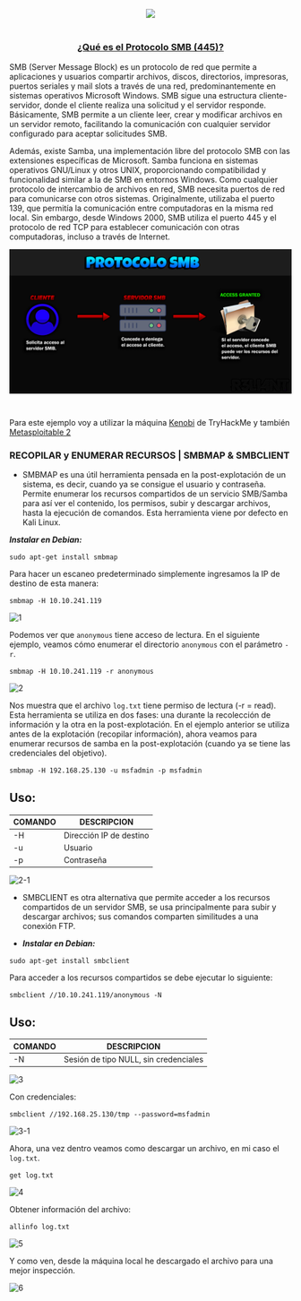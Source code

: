 <p align="center">
  <a href="https://github.com/DenverCoder1/readme-typing-svg"><img src="https://readme-typing-svg.herokuapp.com?font=Fira+Code&size=19&pause=1000&color=D1F700&width=579&lines=Enumerar+recursos+de+SMB+con+SMBMAP+y+SMBCLIENT"></a>
</p>

<h1 align="center"></h1>

<h3 align="center"><ins>¿Qué es el Protocolo SMB (445)?</ins></h3>

SMB (Server Message Block) es un protocolo de red que permite a aplicaciones y usuarios compartir archivos, discos, directorios, impresoras, puertos seriales y mail slots a través de una red, predominantemente en sistemas operativos Microsoft Windows. SMB sigue una estructura cliente-servidor, donde el cliente realiza una solicitud y el servidor responde. Básicamente, SMB permite a un cliente leer, crear y modificar archivos en un servidor remoto, facilitando la comunicación con cualquier servidor configurado para aceptar solicitudes SMB.

Además, existe Samba, una implementación libre del protocolo SMB con las extensiones específicas de Microsoft. Samba funciona en sistemas operativos GNU/Linux y otros UNIX, proporcionando compatibilidad y funcionalidad similar a la de SMB en entornos Windows. Como cualquier protocolo de intercambio de archivos en red, SMB necesita puertos de red para comunicarse con otros sistemas. Originalmente, utilizaba el puerto 139, que permitía la comunicación entre computadoras en la misma red local. Sin embargo, desde Windows 2000, SMB utiliza el puerto 445 y el protocolo de red TCP para establecer comunicación con otras computadoras, incluso a través de Internet.

<p align="center">
  <img src="https://raw.githubusercontent.com/R3LI4NT/articulos/main/Pentesting/O.S/img/SMB_enumeracion.png">
</p>

<h1 align="center"></h1>

Para este ejemplo voy a utilizar la máquina <a href="https://tryhackme.com/room/kenobi">Kenobi</a> de TryHackMe y también <a href="https://github.com/R3LI4NT/ctf-retos/blob/main/1-%20Maquinas-Easy/Metasploitable_2.md">Metasploitable 2</a>

### RECOPILAR y ENUMERAR RECURSOS | SMBMAP & SMBCLIENT

- SMBMAP es una útil herramienta pensada en la post-explotación de un sistema, es decir, cuando ya se consigue el usuario y contraseña. Permite enumerar los recursos compartidos de un servicio SMB/Samba para así ver el contenido, los permisos, subir y descargar archivos, hasta la ejecución de comandos. Esta herramienta viene por defecto en Kali Linux.

**_Instalar en Debian:_**
```
sudo apt-get install smbmap
```

Para hacer un escaneo predeterminado simplemente ingresamos la IP de destino de esta manera:
```
smbmap -H 10.10.241.119
```

![1](https://github.com/R3LI4NT/articulos/assets/75953873/2a0382fb-21f0-4d3e-b4a3-a9b22d58760f)


Podemos ver que `anonymous` tiene acceso de lectura. En el siguiente ejemplo, veamos cómo enumerar el directorio `anonymous` con el parámetro `-r`.
```
smbmap -H 10.10.241.119 -r anonymous
```

![2](https://github.com/R3LI4NT/articulos/assets/75953873/fd92a269-6aa1-4570-991b-97af737fb8fd)

Nos muestra que el archivo `log.txt` tiene permiso de lectura (-r = read).  Esta herramienta se utiliza en dos fases: una durante la recolección de información y la otra en la post-explotación. En el ejemplo anterior se utiliza antes de la explotación (recopilar información), ahora veamos para enumerar recursos de samba en la post-explotación (cuando ya se tiene las credenciales del objetivo).
```
smbmap -H 192.168.25.130 -u msfadmin -p msfadmin
```

## Uso:
| COMANDO | DESCRIPCION |
| ------------- | ------------- |
| -H | Dirección IP de destino  |
| -u  | Usuario  |
| -p  | Contraseña  |

![2-1](https://github.com/R3LI4NT/articulos/assets/75953873/90aca9b7-fcf3-47c2-a70a-fa4099fcc347)

- SMBCLIENT es otra alternativa que permite acceder a los recursos compartidos de un servidor SMB, se usa principalmente para subir y descargar archivos; sus comandos comparten similitudes a una conexión FTP.

- **_Instalar en Debian:_**
```
sudo apt-get install smbclient
```

Para acceder a los recursos compartidos se debe ejecutar lo siguiente:
```
smbclient //10.10.241.119/anonymous -N
```

## Uso:
| COMANDO | DESCRIPCION |
| ------------- | ------------- |
| -N | Sesión de tipo NULL, sin credenciales  |

![3](https://github.com/R3LI4NT/articulos/assets/75953873/c45cd946-e3d3-4cff-a6d1-cc588b39d399)

Con credenciales:
```
smbclient //192.168.25.130/tmp --password=msfadmin
```

![3-1](https://github.com/R3LI4NT/articulos/assets/75953873/bbde8e81-b0f6-4477-850e-6c90238cc54c)

Ahora, una vez dentro veamos como descargar un archivo, en mi caso el `log.txt`.
```
get log.txt
```

![4](https://github.com/R3LI4NT/articulos/assets/75953873/916f4028-3e62-42fa-ab71-41b35b1da292)

Obtener información del archivo:
```
allinfo log.txt
```

![5](https://github.com/R3LI4NT/articulos/assets/75953873/13fc6e85-9c3a-4fb6-92eb-6a3c981162b2)

Y como ven, desde la máquina local he descargado el archivo para una mejor inspección.

![6](https://github.com/R3LI4NT/articulos/assets/75953873/9857e564-f63f-4713-bcd2-b57eb84e9bc7)



